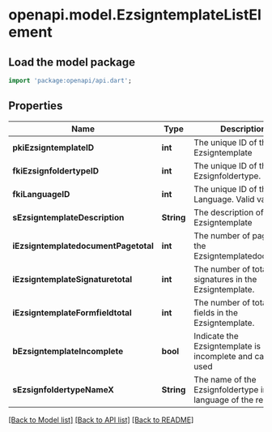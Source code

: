 # openapi.model.EzsigntemplateListElement

## Load the model package
```dart
import 'package:openapi/api.dart';
```

## Properties
Name | Type | Description | Notes
------------ | ------------- | ------------- | -------------
**pkiEzsigntemplateID** | **int** | The unique ID of the Ezsigntemplate | 
**fkiEzsignfoldertypeID** | **int** | The unique ID of the Ezsignfoldertype. | 
**fkiLanguageID** | **int** | The unique ID of the Language.  Valid values:  |Value|Description| |-|-| |1|French| |2|English| | 
**sEzsigntemplateDescription** | **String** | The description of the Ezsigntemplate | 
**iEzsigntemplatedocumentPagetotal** | **int** | The number of pages in the Ezsigntemplatedocument. | [optional] 
**iEzsigntemplateSignaturetotal** | **int** | The number of total signatures in the Ezsigntemplate. | [optional] 
**iEzsigntemplateFormfieldtotal** | **int** | The number of total form fields in the Ezsigntemplate. | [optional] 
**bEzsigntemplateIncomplete** | **bool** | Indicate the Ezsigntemplate is incomplete and cannot be used | 
**sEzsignfoldertypeNameX** | **String** | The name of the Ezsignfoldertype in the language of the requester | 

[[Back to Model list]](../README.md#documentation-for-models) [[Back to API list]](../README.md#documentation-for-api-endpoints) [[Back to README]](../README.md)


